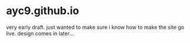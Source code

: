 # ayc9.github.io

very early draft. just wanted to make sure i know how to make the site go live. design comes in later... 
